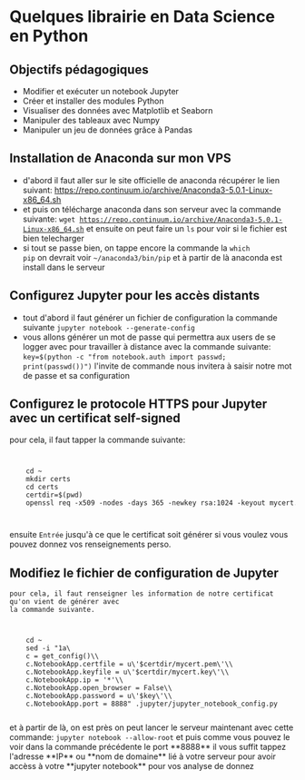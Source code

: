 # Quelques librairie en Data Science en Python

## Objectifs pédagogiques

*   Modifier et exécuter un notebook Jupyter
*   Créer et installer des modules Python
*   Visualiser des données avec Matplotlib et Seaborn
*   Manipuler des tableaux avec Numpy
*   Manipuler un jeu de données grâce à Pandas

## Installation de Anaconda sur mon VPS
* d'abord il faut aller sur le site officielle de anaconda récupérer 
   le lien suivant: <a href="https://repo.continuum.io/archive/Anaconda3-5.0.1-Linux-x86_64.sh">https://repo.continuum.io/archive/Anaconda3-5.0.1-Linux-x86_64.sh</a>
* et puis on télécharge anaconda dans son serveur avec la commande suivante:
	<code>wget https://repo.continuum.io/archive/Anaconda3-5.0.1-Linux-x86_64.sh</code>
	et ensuite on peut faire un <code>ls</code> pour voir si le fichier est bien telecharger
* si tout se passe bien, on tappe encore la commande la <code>which pip</code> on devrait voir
	<code>~/anaconda3/bin/pip</code> et à partir de là anaconda est install dans le
	serveur


## Configurez Jupyter pour les accès distants
* 	tout d'abord il faut générer un fichier de configuration la commande 
	suivante <code>jupyter notebook --generate-config</code>
*   vous allons générer un mot de passe qui permettra aux users
	de se logger avec pour travailler à distance avec la commande suivante:
	<code>key=$(python -c "from notebook.auth import passwd; print(passwd())")</code>
	l'invite de commande nous invitera à saisir notre mot de passe et sa configuration

## Configurez le protocole HTTPS pour Jupyter avec un certificat self-signed
pour cela, il faut tapper la commande suivante:
<code>
<pre>
	cd ~
	mkdir certs
	cd certs
	certdir=$(pwd)
	openssl req -x509 -nodes -days 365 -newkey rsa:1024 -keyout mycert.key -out mycert.pem
</pre>
</code>
ensuite <code>Entrée</code> jusqu'à ce que le certificat soit générer si vous voulez vous pouvez 
donnez vos renseignements perso.

## Modifiez le fichier de configuration de Jupyter
	pour cela, il faut renseigner les information de notre certificat qu'on vient de générer avec 
	la commande suivante.
<code>
<pre>
	cd ~
	sed -i "1a\
	c = get_config()\\
	c.NotebookApp.certfile = u\'$certdir/mycert.pem\'\\
	c.NotebookApp.keyfile = u\'$certdir/mycert.key\'\\
	c.NotebookApp.ip = '*'\\
	c.NotebookApp.open_browser = False\\
	c.NotebookApp.password = u\'$key\'\\
	c.NotebookApp.port = 8888" .jupyter/jupyter_notebook_config.py
</pre>
</code> et à partir de là, on est près on peut lancer le serveur maintenant avec cette commande:
	<code>jupyter notebook --allow-root</code> et puis comme vous pouvez le voir dans la commande précédente 
	le port **8888** il vous suffit tappez l'adresse **IP** ou **nom de domaine** lié à votre serveur
	pour avoir accèss à votre **jupyter notebook** pour vos analyse de donnez
